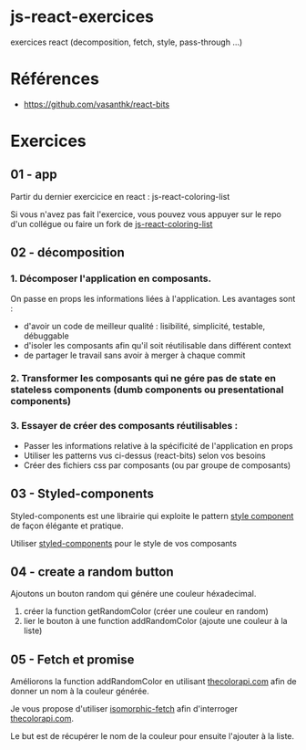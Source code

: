 # js-react-exercices
exercices react (decomposition, fetch, style, pass-through ...)

# Références

* https://github.com/vasanthk/react-bits

# Exercices

## 01 - app

Partir du dernier exercicice en react : js-react-coloring-list

Si vous n'avez pas fait l'exercice, vous pouvez vous appuyer sur le repo d'un collégue ou faire un fork de [js-react-coloring-list](https://github.com/simplonco/js-react-coloring-list)

## 02 - décomposition 

### 1. Décomposer l'application en composants. 

On passe en props les informations liées à l'application. Les avantages sont :

  * d'avoir un code de meilleur qualité : lisibilité, simplicité, testable, débuggable
  * d'isoler les composants afin qu'il soit réutilisable dans différent context
  * de partager le travail sans avoir à merger à chaque commit
  
### 2. Transformer les composants qui ne gére pas de state en stateless components (dumb components ou presentational components)

### 3. Essayer de créer des composants réutilisables :

  * Passer les informations relative à la spécificité de l'application en props 
  * Utiliser les patterns vus ci-dessus (react-bits) selon vos besoins
  * Créer des fichiers css par composants (ou par groupe de composants)

## 03 - Styled-components

Styled-components est une librairie qui exploite le pattern [style component](https://github.com/vasanthk/react-bits/blob/master/patterns/11.style-component.md) de façon élégante et pratique.

Utiliser [styled-components](https://github.com/styled-components/styled-components) pour le style de vos composants

## 04 - create a random button

Ajoutons un bouton random qui génére une couleur héxadecimal. 

1. créer la function getRandomColor (créer une couleur en random)
2. lier le bouton à une function addRandomColor (ajoute une couleur à la liste)

## 05 - Fetch et promise

Améliorons la function addRandomColor en utilisant [thecolorapi.com](http://www.thecolorapi.com/) afin de donner un nom à la couleur générée.

Je vous propose d'utiliser [isomorphic-fetch](https://github.com/matthew-andrews/isomorphic-fetch) afin d'interroger [thecolorapi.com](http://www.thecolorapi.com/).

Le but est de récupérer le nom de la couleur pour ensuite l'ajouter à la liste.


 